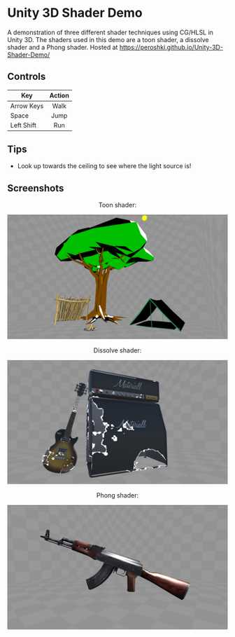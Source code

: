 # Unity 3D Shader Demo

A demonstration of three different shader techniques using CG/HLSL in Unity 3D. The shaders used in this demo are a toon shader, a dissolve shader and a Phong shader. Hosted at https://peroshki.github.io/Unity-3D-Shader-Demo/

## Controls
| Key        | Action           |
| ------------- |:-------------:|
| Arrow Keys      | Walk |
| Space      | Jump      |
| Left Shift | Run      |

## Tips
* Look up towards the ceiling to see where the light source is!

## Screenshots

<p align="center">
  Toon shader:
</p>

![Toon](Screenshots/Toon.png)

<p align="center">
  Dissolve shader:
</p>

![Dissolve](Screenshots/Dissolve.png)

<p align="center">
  Phong shader:
</p>

![Phong](Screenshots/Phong.png)
